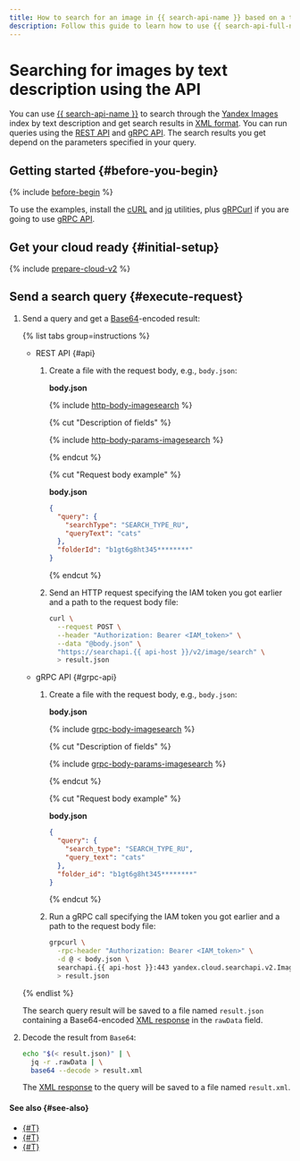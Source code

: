 ```yaml
---
title: How to search for an image in {{ search-api-name }} based on a text description
description: Follow this guide to learn how to use {{ search-api-full-name }} to send text search queries and get search results in XML or HTML format in deferred (asynchronous) mode.
---
```


# Searching for images by text description using the API

You can use [{{ search-api-name }}](../concepts/index.md#api-v2) to search through the [Yandex Images](https://yandex.ru/images) index by text description and get search results in [XML format](../concepts/image-search.md#xml-response-format). You can run queries using the [REST API](../api-ref/) and [gRPC API](../api-ref/grpc/). The search results you get depend on the parameters specified in your query.

## Getting started {#before-you-begin}

{% include [before-begin](../../_tutorials/_tutorials_includes/before-you-begin.md) %}

To use the examples, install the [cURL](https://curl.haxx.se) and [jq](https://stedolan.github.io/jq) utilities, plus [gRPCurl](https://github.com/fullstorydev/grpcurl) if you are going to use [gRPC API](../api-ref/grpc/).

## Get your cloud ready {#initial-setup}

{% include [prepare-cloud-v2](../../_includes/search-api/prepare-cloud-v2.md) %}

## Send a search query {#execute-request}

1. Send a query and get a [Base64](https://en.wikipedia.org/wiki/Base64)-encoded result:

    {% list tabs group=instructions %}

    - REST API {#api}

      1. Create a file with the request body, e.g., `body.json`:

          **body.json**

          {% include [http-body-imagesearch](../../_includes/search-api/http-body-imagesearch.md) %}

          {% cut "Description of fields" %}

          {% include [http-body-params-imagesearch](../../_includes/search-api/http-body-params-imagesearch.md) %}

          {% endcut %}

          {% cut "Request body example" %}

          **body.json**

          ```json
          {
            "query": {
              "searchType": "SEARCH_TYPE_RU",
              "queryText": "cats"
            },
            "folderId": "b1gt6g8ht345********"
          }
          ```

          {% endcut %}

      1. Send an HTTP request specifying the IAM token you got earlier and a path to the request body file:

          ```bash
          curl \
            --request POST \
            --header "Authorization: Bearer <IAM_token>" \
            --data "@body.json" \
            "https://searchapi.{{ api-host }}/v2/image/search" \
            > result.json
          ```

    - gRPC API {#grpc-api}

      1. Create a file with the request body, e.g., `body.json`:

          **body.json**

          {% include [grpc-body-imagesearch](../../_includes/search-api/grpc-body-imagesearch.md) %}

          {% cut "Description of fields" %}

          {% include [grpc-body-params-imagesearch](../../_includes/search-api/grpc-body-params-imagesearch.md) %}

          {% endcut %}

          {% cut "Request body example" %}

          **body.json**

          ```json
          {
            "query": {
              "search_type": "SEARCH_TYPE_RU",
              "query_text": "cats"
            },
            "folder_id": "b1gt6g8ht345********"
          }
          ```

          {% endcut %}

      1. Run a gRPC call specifying the IAM token you got earlier and a path to the request body file:

          ```bash
          grpcurl \
            -rpc-header "Authorization: Bearer <IAM_token>" \
            -d @ < body.json \
            searchapi.{{ api-host }}:443 yandex.cloud.searchapi.v2.ImageSearchService/Search \
            > result.json
          ```

    {% endlist %}

    The search query result will be saved to a file named `result.json` containing a Base64-encoded [XML response](../concepts/image-search.md#xml-response-format) in the `rawData` field.

1. Decode the result from `Base64`:

    ```bash
    echo "$(< result.json)" | \
      jq -r .rawData | \
      base64 --decode > result.xml
    ```

    The [XML response](../concepts/image-search.md#xml-response-format) to the query will be saved to a file named `result.xml`.

#### See also {#see-also}

* [{#T}](./search-images-by-pic.md)
* [{#T}](../concepts/image-search.md)
* [{#T}](../api-ref/authentication.md)